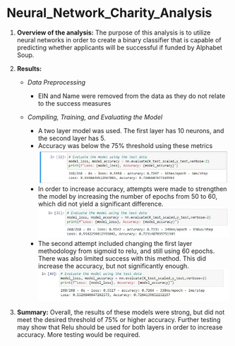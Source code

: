# Neural_Network_Charity_Analysis

1.  **Overview of the analysis:**  The purpose of this analysis is to utilize neural networks in order to create a binary classifier that is capable of predicting whether applicants will be successful if funded by Alphabet Soup.
    
2.  **Results:**  
    
    -   _Data Preprocessing_
        -  EIN and Name were removed from the data as they do not relate to the success measures

    -   _Compiling, Training, and Evaluating the Model_
        -   A two layer model was used. The first layer has 10 neurons, and the second layer has 5. 
        -   Accuracy was below the 75% threshold using these metrics
        ![enter image description here](https://github.com/ozzirk/Neural_Network_Charity_Analysis/blob/main/50%20Epochs.jpg?raw=true)
        -   In order to increase accuracy, attempts were made to strengthen the model by increasing the number of epochs from 50 to 60, which did not yield a significant difference.
        ![enter image description here](https://github.com/ozzirk/Neural_Network_Charity_Analysis/blob/main/60%20Epochs.jpg?raw=true)
        - The second attempt included changing the first layer methodology from sigmoid to relu, and still using 60 epochs. There was also limited success with this method. This did increase the accuracy, but not significantly enough.
        ![enter image description here](https://github.com/ozzirk/Neural_Network_Charity_Analysis/blob/main/Relu.jpg?raw=true)
3.  **Summary:**  Overall, the results of these models were strong, but did not meet the desired threshold of 75% or higher accuracy. Further testing may show that Relu should be used for both layers in order to increase accuracy. More testing would be required.
